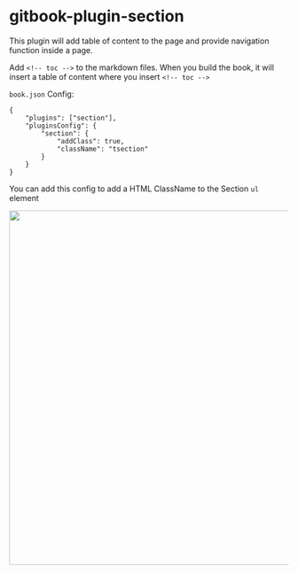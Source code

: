 # gitbook-plugin-section

This plugin will add table of content to the page and provide navigation function inside a page.

Add `<!-- toc -->` to the markdown files. When you build the book, it will insert a table of content where you insert `<!-- toc -->`


`book.json` Config:


```
{
	"plugins": ["section"],
	"pluginsConfig": {
		"section": {
			"addClass": true,
			"className": "tsection"
		}
	}
}
```

You can add this config to add a HTML ClassName to the Section `ul` element

<img src="https://gw.alicdn.com/tps/TB1YiC4LFXXXXcrXFXXXXXXXXXX-1908-1126.jpg" width="640px">